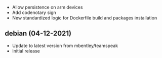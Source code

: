 - Allow persistence on arm devices
- Add codenotary sign
- New standardized logic for Dockerfile build and packages installation

## debian (04-12-2021)

- Update to latest version from mbentley/teamspeak
- Initial release

